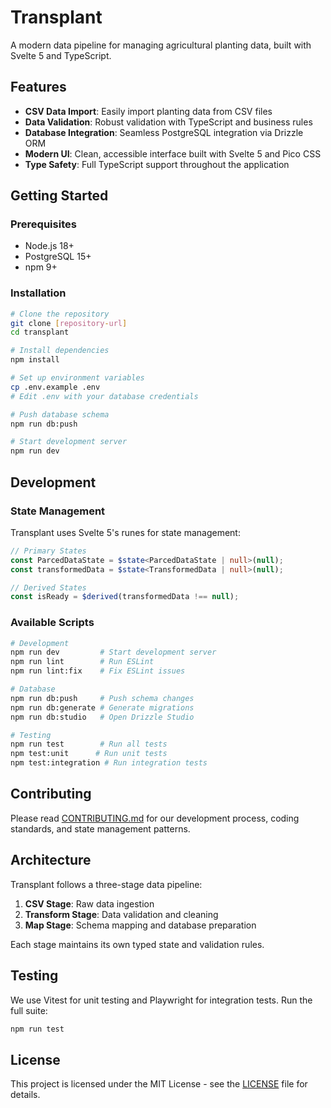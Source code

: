 # Transplant

A modern data pipeline for managing agricultural planting data, built with Svelte 5 and TypeScript.

## Features

- **CSV Data Import**: Easily import planting data from CSV files
- **Data Validation**: Robust validation with TypeScript and business rules
- **Database Integration**: Seamless PostgreSQL integration via Drizzle ORM
- **Modern UI**: Clean, accessible interface built with Svelte 5 and Pico CSS
- **Type Safety**: Full TypeScript support throughout the application

## Getting Started

### Prerequisites

- Node.js 18+
- PostgreSQL 15+
- npm 9+

### Installation

```bash
# Clone the repository
git clone [repository-url]
cd transplant

# Install dependencies
npm install

# Set up environment variables
cp .env.example .env
# Edit .env with your database credentials

# Push database schema
npm run db:push

# Start development server
npm run dev
```

## Development

### State Management

Transplant uses Svelte 5's runes for state management:

```typescript
// Primary States
const ParcedDataState = $state<ParcedDataState | null>(null);
const transformedData = $state<TransformedData | null>(null);

// Derived States
const isReady = $derived(transformedData !== null);
```

### Available Scripts

```bash
# Development
npm run dev         # Start development server
npm run lint        # Run ESLint
npm run lint:fix    # Fix ESLint issues

# Database
npm run db:push     # Push schema changes
npm run db:generate # Generate migrations
npm run db:studio   # Open Drizzle Studio

# Testing
npm run test        # Run all tests
npm test:unit      # Run unit tests
npm test:integration # Run integration tests
```

## Contributing

Please read [CONTRIBUTING.md](CONTRIBUTING.md) for our development process, coding standards, and state management patterns.

## Architecture

Transplant follows a three-stage data pipeline:

1. **CSV Stage**: Raw data ingestion
2. **Transform Stage**: Data validation and cleaning
3. **Map Stage**: Schema mapping and database preparation

Each stage maintains its own typed state and validation rules.

## Testing

We use Vitest for unit testing and Playwright for integration tests. Run the full suite:

```bash
npm run test
```

## License

This project is licensed under the MIT License - see the [LICENSE](LICENSE) file for details.
